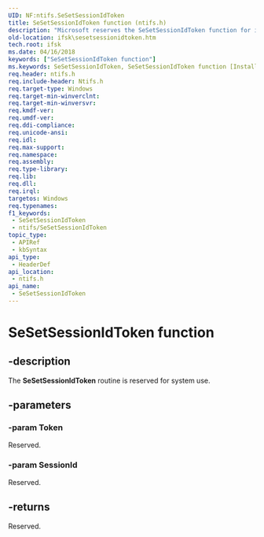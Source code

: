```yaml
---
UID: NF:ntifs.SeSetSessionIdToken
title: SeSetSessionIdToken function (ntifs.h)
description: "Microsoft reserves the SeSetSessionIdToken function for internal use only. Don't use this function in your code."
old-location: ifsk\sesetsessionidtoken.htm
tech.root: ifsk
ms.date: 04/16/2018
keywords: ["SeSetSessionIdToken function"]
ms.keywords: SeSetSessionIdToken, SeSetSessionIdToken function [Installable File System Drivers], ifsk.sesetsessionidtoken, ntifs/SeSetSessionIdToken, seref_3af3660a-a2ba-4262-91bb-dff8533bcdcb.xml
req.header: ntifs.h
req.include-header: Ntifs.h
req.target-type: Windows
req.target-min-winverclnt: 
req.target-min-winversvr: 
req.kmdf-ver: 
req.umdf-ver: 
req.ddi-compliance: 
req.unicode-ansi: 
req.idl: 
req.max-support: 
req.namespace: 
req.assembly: 
req.type-library: 
req.lib: 
req.dll: 
req.irql: 
targetos: Windows
req.typenames: 
f1_keywords:
 - SeSetSessionIdToken
 - ntifs/SeSetSessionIdToken
topic_type:
 - APIRef
 - kbSyntax
api_type:
 - HeaderDef
api_location:
 - ntifs.h
api_name:
 - SeSetSessionIdToken
---
```


# SeSetSessionIdToken function

## -description

The **SeSetSessionIdToken** routine is reserved for system use.

## -parameters

### -param Token

Reserved.

### -param SessionId

Reserved.

## -returns

Reserved.
